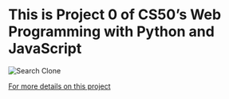 # This is Project 0 of CS50’s Web Programming with Python and JavaScript

![Search Clone](https://user-images.githubusercontent.com/19567468/167239729-5bf25fa0-6af8-49a8-b5e0-f8b5dc2f346d.gif)


[For more details on this project](https://cs50.harvard.edu/web/2020/projects/0/search/)
